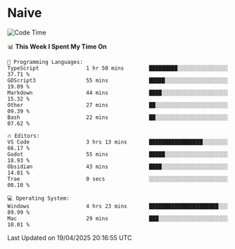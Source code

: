 # Naive
<!-- ## 日拱一卒，功不唐捐 -->
<!-- [![GitHub Streak](https://streak-stats.demolab.com/?user=XiaoXKKK)](https://git.io/streak-stats) -->
<!--START_SECTION:waka-->
![Code Time](http://img.shields.io/badge/Code%20Time-364%20hrs%2051%20mins-blue)

📊 **This Week I Spent My Time On** 

```text
💬 Programming Languages: 
TypeScript               1 hr 50 mins        █████████░░░░░░░░░░░░░░░░   37.71 % 
GDScript3                55 mins             █████░░░░░░░░░░░░░░░░░░░░   19.09 % 
Markdown                 44 mins             ████░░░░░░░░░░░░░░░░░░░░░   15.32 % 
Other                    27 mins             ██░░░░░░░░░░░░░░░░░░░░░░░   09.39 % 
Bash                     22 mins             ██░░░░░░░░░░░░░░░░░░░░░░░   07.62 % 

🔥 Editors: 
VS Code                  3 hrs 13 mins       █████████████████░░░░░░░░   66.17 % 
Godot                    55 mins             █████░░░░░░░░░░░░░░░░░░░░   18.93 % 
Obsidian                 43 mins             ████░░░░░░░░░░░░░░░░░░░░░   14.81 % 
Trae                     0 secs              ░░░░░░░░░░░░░░░░░░░░░░░░░   00.10 % 

💻 Operating System: 
Windows                  4 hrs 23 mins       ██████████████████████░░░   89.99 % 
Mac                      29 mins             ███░░░░░░░░░░░░░░░░░░░░░░   10.01 % 
```


 Last Updated on 19/04/2025 20:16:55 UTC
<!--END_SECTION:waka-->
